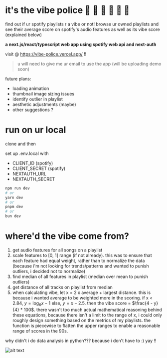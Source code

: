 # it's the vibe police 🚓 🚨 🚓 🚨 🚓 🚨

find out if ur spotify playlists r a vibe or not! browse ur owned playlists and see their average score on spotify's audio features as well as its vibe score (explained below)

**a next.js/react/typescript web app using spotify web api and next-auth**

visit @ <https://vibe-police.vercel.app/> !!

> u will need to give me ur email to use the app (will be uploading demo soon)

future plans:

- loading animation
- thumbnail image sizing issues
- identify outlier in playlist
- aesthetic adjustments (maybe)
- other suggestions ?

# run on ur local

clone and then

set up .env.local with

- CLIENT_ID (spotify)
- CLIENT_SECRET (spotify)
- NEXTAUTH_URL
- NEXTAUTH_SECRET

```bash
npm run dev
# or
yarn dev
# or
pnpm dev
# or
bun dev
```

# where'd the vibe come from?

1. get audio features for all songs on a playlist
2. scale features to [0, 1] range (if not already). this was to ensure that each feature had equal weight, rather than to normalize the data (because i'm not looking for trends/patterns and wanted to punish outliers, i decided not to normalize)
3. find median of all features in playlist (median over mean to punish outliers)
4. get distance of all tracks on playlist from median
5. when calculating vibe, let x = 2 x average + largest distance. this is because i wanted average to be weighted more in the scoring. if x < 2.84, $y = \log_6{x - 1}$ else, $y = x - 2.5$. then the vibe score = $\frac{4 - y}{4} * 100$. there wasn't too much actual mathematical reasoning behind these equations, because there isn't a limit to the range of x, i could only roughly design something based on the metrics of my playlists. the function is piecewise to flatten the upper ranges to enable a reasonable range of scores in the 90s.

why didn't i do data analysis in python??? because i don't have to :) yay !!

![alt text](https://i.pinimg.com/736x/f6/b2/82/f6b28286372e14c849236dc0ff8438ce.jpg)
